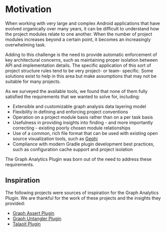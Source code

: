 # Motivation

When working with very large and complex Android applications that have evolved organically
over many years, it can be difficult to understand how the project modules relate to one another.
When the number of project modules increases beyond a certain point, it becomes an increasingly
overwhelming task.

Adding to this challenge is the need to provide automatic enforcement of key architectural
concerns, such as maintaining proper isolation between API and implementation details.
The specific application of this sort of project structure rules tend to be very project- or
team- specific.  Some solutions exist to help in this area but make assumptions that may not
be suitable for many projects.

As we surveyed the available tools, we found that none of them fully satisfied the
requirements that we wanted to solve for, including:
- Extensible and customizable graph analysis data layering model
- Flexibility in defining and enforcing project conventions
- Operation on a project module basis rather than on a per task basis
- Usefulness in providing insights into finding - and more importantly correcting - existing
  poorly chosen module relationships
- Use of a common, rich file format that can be used with existing open source visualization
  tools, such as [Gephi](https://gephi.org/)
- Compliance with modern Gradle plugin development best practices, such as configuration
  cache support and project isolation

The Graph Analytics Plugin was born out of the need to address these requirements.

## Inspiration

The following projects were sources of inspiration for the Graph Analytics Plugin.  We
are thankful for the work of these projects and the insights they provided:
- [Graph Assert Plugin](https://github.com/jraska/modules-graph-assert)
- [Graph Untangler Plugin](https://github.com/siggijons/graph-untangler-plugin)
- [Talaoit Plugin](https://github.com/cdsap/Talaiot)
